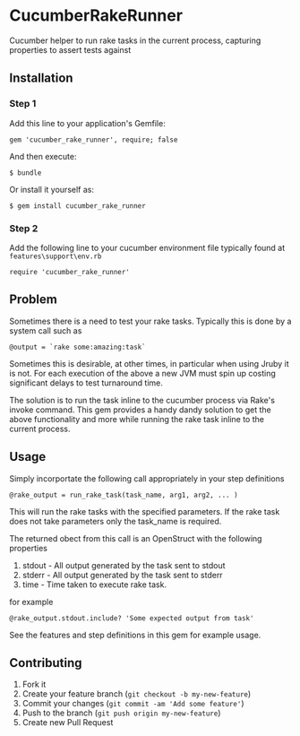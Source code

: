 # CucumberRakeRunner

Cucumber helper to run rake tasks in the current process, capturing properties to assert tests against

## Installation

### Step 1

Add this line to your application's Gemfile:

    gem 'cucumber_rake_runner', require; false

And then execute:

    $ bundle

Or install it yourself as:

    $ gem install cucumber_rake_runner

### Step 2

Add the following line to your cucumber environment file typically found at `features\support\env.rb`

    require 'cucumber_rake_runner'

## Problem

Sometimes there is a need to test your rake tasks.  Typically this is done by a system call such as

    @output = `rake some:amazing:task`

Sometimes this is desirable, at other times, in particular when using Jruby it is not.  For each execution of the above a new JVM must spin up costing significant delays to test turnaround time.

The solution is to run the task inline to the cucumber process via Rake's invoke command.  This gem provides a handy dandy solution to get the above functionality and more while running the rake task inline to the current process.

## Usage

Simply incorportate the following call appropriately in your step definitions

    @rake_output = run_rake_task(task_name, arg1, arg2, ... )

This will run the rake tasks with the specified parameters.  If the rake task does not take parameters only the task_name is required.

The returned obect from this call is an OpenStruct with the following properties

1. stdout - All output generated by the task sent to stdout
2. stderr - All output generated by the task sent to stderr
3. time - Time taken to execute rake task.

for example

    @rake_output.stdout.include? 'Some expected output from task'

See the features and step definitions in this gem for example usage.

## Contributing

1. Fork it
2. Create your feature branch (`git checkout -b my-new-feature`)
3. Commit your changes (`git commit -am 'Add some feature'`)
4. Push to the branch (`git push origin my-new-feature`)
5. Create new Pull Request
